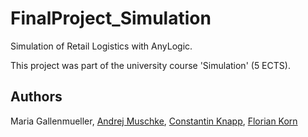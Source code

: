 # FinalProject_Simulation
Simulation of Retail Logistics with AnyLogic. 

This project was part of the university course 'Simulation' (5 ECTS).

## Authors
Maria Gallenmueller, 
[Andrej Muschke](https://github.com/IandrejI?tab=followers), 
[Constantin Knapp](https://github.com/CoKn), 
[Florian Korn](https://github.com/flo1166)
